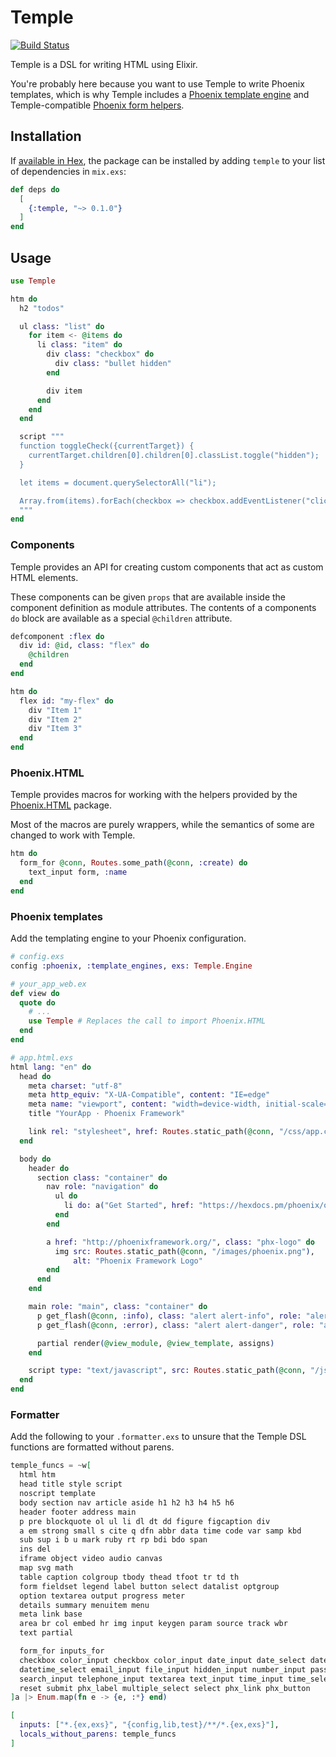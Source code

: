 # Temple

[![Build Status](https://travis-ci.com/mhanberg/temple.svg?branch=master)](https://travis-ci.com/mhanberg/temple)

Temple is a DSL for writing HTML using Elixir.

You're probably here because you want to use Temple to write Phoenix templates, which is why Temple includes a [Phoenix template engine](#phoenix-templates) and Temple-compatible [Phoenix form helpers](#phoenixhtml).

## Installation

If [available in Hex](https://hex.pm/docs/publish), the package can be installed
by adding `temple` to your list of dependencies in `mix.exs`:

```elixir
def deps do
  [
    {:temple, "~> 0.1.0"}
  ]
end
```

## Usage

```elixir
use Temple

htm do
  h2 "todos"

  ul class: "list" do
    for item <- @items do
      li class: "item" do
        div class: "checkbox" do
          div class: "bullet hidden"
        end

        div item
      end
    end
  end

  script """
  function toggleCheck({currentTarget}) {
    currentTarget.children[0].children[0].classList.toggle("hidden");
  }

  let items = document.querySelectorAll("li");

  Array.from(items).forEach(checkbox => checkbox.addEventListener("click", toggleCheck));
  """
end
```

### Components

Temple provides an API for creating custom components that act as custom HTML elements.

These components can be given `props` that are available inside the component definition as module attributes. The contents of a components `do` block are available as a special `@children` attribute.

```elixir
defcomponent :flex do
  div id: @id, class: "flex" do
    @children
  end
end

htm do
  flex id: "my-flex" do
    div "Item 1"
    div "Item 2"
    div "Item 3"
  end
end
```

### Phoenix.HTML

Temple provides macros for working with the helpers provided by the [Phoenix.HTML](https://www.github.com/phoenixframework/phoenix_html) package.

Most of the macros are purely wrappers, while the semantics of some are changed to work with Temple.

```elixir
htm do
  form_for @conn, Routes.some_path(@conn, :create) do
    text_input form, :name
  end
end
```

### Phoenix templates

Add the templating engine to your Phoenix configuration.

```elixir
# config.exs
config :phoenix, :template_engines, exs: Temple.Engine

# your_app_web.ex
def view do
  quote do
    # ...
    use Temple # Replaces the call to import Phoenix.HTML
  end
end
```

```elixir
# app.html.exs
html lang: "en" do
  head do
    meta charset: "utf-8"
    meta http_equiv: "X-UA-Compatible", content: "IE=edge"
    meta name: "viewport", content: "width=device-width, initial-scale=1.0"
    title "YourApp · Phoenix Framework"

    link rel: "stylesheet", href: Routes.static_path(@conn, "/css/app.css")
  end

  body do
    header do
      section class: "container" do
        nav role: "navigation" do
          ul do
            li do: a("Get Started", href: "https://hexdocs.pm/phoenix/overview.html")
          end
        end

        a href: "http://phoenixframework.org/", class: "phx-logo" do
          img src: Routes.static_path(@conn, "/images/phoenix.png"),
              alt: "Phoenix Framework Logo"
        end
      end
    end

    main role: "main", class: "container" do
      p get_flash(@conn, :info), class: "alert alert-info", role: "alert"
      p get_flash(@conn, :error), class: "alert alert-danger", role: "alert"

      partial render(@view_module, @view_template, assigns)
    end

    script type: "text/javascript", src: Routes.static_path(@conn, "/js/app.js")
  end
end
```

### Formatter

Add the following to your `.formatter.exs` to unsure that the Temple DSL functions are formatted without parens.


```elixir
temple_funcs = ~w[
  html htm
  head title style script
  noscript template
  body section nav article aside h1 h2 h3 h4 h5 h6
  header footer address main
  p pre blockquote ol ul li dl dt dd figure figcaption div
  a em strong small s cite q dfn abbr data time code var samp kbd
  sub sup i b u mark ruby rt rp bdi bdo span
  ins del
  iframe object video audio canvas
  map svg math
  table caption colgroup tbody thead tfoot tr td th
  form fieldset legend label button select datalist optgroup
  option textarea output progress meter
  details summary menuitem menu
  meta link base
  area br col embed hr img input keygen param source track wbr
  text partial

  form_for inputs_for
  checkbox color_input checkbox color_input date_input date_select datetime_local_input
  datetime_select email_input file_input hidden_input number_input password_input range_input
  search_input telephone_input textarea text_input time_input time_select url_input
  reset submit phx_label multiple_select select phx_link phx_button
]a |> Enum.map(fn e -> {e, :*} end)

[
  inputs: ["*.{ex,exs}", "{config,lib,test}/**/*.{ex,exs}"],
  locals_without_parens: temple_funcs
]
```
